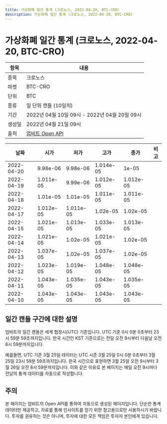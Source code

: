 ```yaml
---
title: 가상화폐 일간 통계 (크로노스, 2022-04-20, BTC-CRO)
description: 가상화폐 일간 통계 (크로노스, 2022-04-20, BTC-CRO)
---
```



가상화폐 일간 통계 (크로노스, 2022-04-20, BTC-CRO)
===

|항목|내용|
|--|--|
|종목|크로노스|
|마켓|BTC-CRO|
|단위|BTC|
|종류|일 단위 캔들 (10일치)|
|기간|2022년 04월 10일 09시 - 2022년 04월 20일 09시|
|생성일|2022년 04월 21일 09시|
|출처|[업비트 Open API](https://docs.upbit.com)|


|날짜|시가|저가|고가|종가|비고|
|--|--|--|--|--|--|
|2022-04-20|9.98e-06|9.98e-06|1.014e-05|1e-05|    |
|2022-04-19|1.011e-05|9.99e-06|1.012e-05|1.012e-05|    |
|2022-04-18|1.01e-05|1.01e-05|1.011e-05|1.011e-05|    |
|2022-04-17|1.012e-05|1.011e-05|1.02e-05|1.02e-05|    |
|2022-04-15|1.021e-05|1.013e-05|1.033e-05|1.013e-05|    |
|2022-04-14|1.021e-05|1.02e-05|1.021e-05|1.02e-05|    |
|2022-04-13|1.037e-05|1.02e-05|1.037e-05|1.02e-05|    |
|2022-04-12|1.023e-05|1.019e-05|1.048e-05|1.048e-05|    |
|2022-04-11|1.043e-05|1.035e-05|1.043e-05|1.035e-05|    |
|2022-04-10|1.043e-05|1.043e-05|1.043e-05|1.043e-05|    |


일간 캔들 구간에 대한 설명
---


업비트의 일간 캔들은 세계 협정시(UTC) 기준입니다. 
UTC 기준 0시 0분 0초부터 23시 59분 59초까지입니다. 
한국 시간인 KST 기준으로는 전일 오전 9시부터 다음날 오전 8시 59분까지입니다. 


예를들면, UTC 기준 3월 25일 데이터는 UTC 시준 3월 25일 0시 0분 0초부터 3월 25일 23시 59분 59초까지입니다. 
한국 시간으로 표현하면 3월 25일 오전 9시부터 3월 26일 오전 8시 59분까지입니다. 
이와 같은 이유로 본 페이지는 매일 오전 9시마다 전날의 통계 데이터를 자동으로 작성합니다. 


주의
---


본 페이지는 업비트의 Open API를 통하여 자동으로 생성된 페이지입니다. 
단순한 통계 데이터만 제공하고, 자료를 통해 인사이트를 얻기 위한 참고용으로만 사용하시기 바랍니다. 
투자를 권유하는 것은 아니며, 투자에 대한 모든 책임은 투자자 본인에게 있습니다. 
